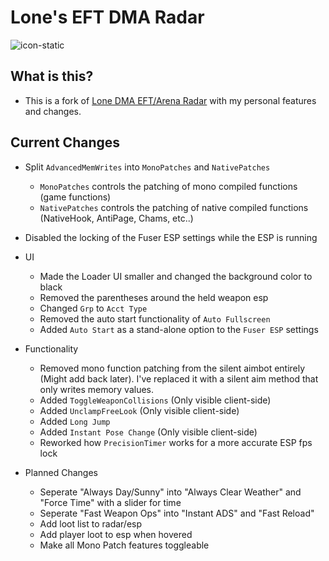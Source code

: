 # Lone's EFT DMA Radar

![icon-static](https://github.com/user-attachments/assets/d3bc58ad-a987-4c94-bfe2-dd2236769f19)

## What is this?
- This is a fork of [Lone DMA EFT/Arena Radar](https://github.com/Lone83427/lone-eft-dma-radar) with my personal features and changes.

## Current Changes
- Split `AdvancedMemWrites` into `MonoPatches` and `NativePatches`
   - `MonoPatches` controls the patching of mono compiled functions (game functions)
   - `NativePatches` controls the patching of native compiled functions (NativeHook, AntiPage, Chams, etc..)

- Disabled the locking of the Fuser ESP settings while the ESP is running

- UI
   - Made the Loader UI smaller and changed the background color to black
   - Removed the parentheses around the held weapon esp
   - Changed `Grp` to `Acct Type`
   - Removed the auto start functionality of `Auto Fullscreen`
   - Added `Auto Start` as a stand-alone option to the `Fuser ESP` settings

- Functionality
   - Removed mono function patching from the silent aimbot entirely (Might add back later). I've replaced it with a silent aim method that only writes memory values.
   - Added `ToggleWeaponCollisions` (Only visible client-side)
   - Added `UnclampFreeLook` (Only visible client-side)
   - Added `Long Jump`
   - Added `Instant Pose Change` (Only visible client-side)
   - Reworked how `PrecisionTimer` works for a more accurate ESP fps lock

- Planned Changes
   - Seperate "Always Day/Sunny" into "Always Clear Weather" and "Force Time" with a slider for time
   - Seperate "Fast Weapon Ops" into "Instant ADS" and "Fast Reload"
   - Add loot list to radar/esp
   - Add player loot to esp when hovered
   - Make all Mono Patch features toggleable

